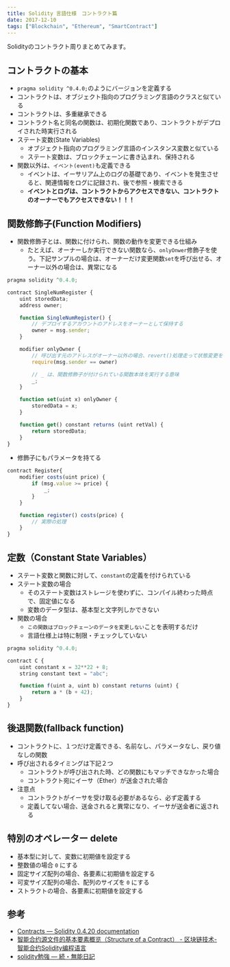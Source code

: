 ```yaml
---
title: Solidity 言語仕様　コントラクト篇
date: 2017-12-10
tags: ["Blockchain", "Ethereum", "SmartContract"]
---
```


Solidityのコントラクト周りまとめてみます。



<!--truncate-->

## コントラクトの基本
- `pragma solidity ^0.4.0;`のようにバージョンを定義する
- コントラクトは、オブジェクト指向のプログラミング言語のクラスと似ている
- コントラクトは、多重継承できる
- コントラクト名と同名の関数は、初期化関数であり、コントラクトがデプロイされた時実行される
- ステート変数(State Variables)
    - オブジェクト指向のプログラミング言語のインスタンス変数と似ている
    - ステート変数は、ブロックチェーンに書き込まれ、保持される
- 関数以外は、`イベント(event)`も定義できる
    - イベントは、イーサリアム上のログの基礎であり、イベントを発生させると、関連情報をログに記録され、後で参照・検索できる
    - **イベントとログは、コントラクトからアクセスできない、コントラクトのオーナーでもアクセスできない！！！**

## 関数修飾子(Function Modifiers)
- 関数修飾子とは、関数に付けられ、関数の動作を変更できる仕組み
    - たとえば、オーナーしか実行できない関数なら、`onlyOnwer`修飾子を使う。下記サンプルの場合は、オーナーだけ変更関数`set`を呼び出せる、オーナー以外の場合は、異常になる

```javascript
pragma solidity ^0.4.0;

contract SingleNumRegister {
    uint storedData;
    address owner;

    function SingleNumRegister() {
        // デプロイするアカウントのアドレスをオーナーとして保持する
        owner = msg.sender;
    }

    modifier onlyOwner {
        // 呼び出す元のアドレスがオーナー以外の場合、revert()処理走って状態変更を巻き戻して実行を止める
        require(msg.sender == owner)

        // _ は、関数修飾子が付けられている関数本体を実行する意味
        _;
    }

    function set(uint x) onlyOwner {
        storedData = x;
    }

    function get() constant returns (uint retVal) {
        return storedData;
    }
}
```

- 修飾子にもパラメータを持てる

```javascript
contract Register{
    modifier costs(uint price) {
        if (msg.value >= price) {
            _;
        }
    }

    function register() costs(price) {
        // 実際の処理
    }
}
```

## 定数（Constant State Variables）
- ステート変数と関数に対して、`constant`の定義を付けられている
- ステート変数の場合
    - そのステート変数はストレージを使わずに、コンパイル終わった時点で、固定値になる
    - 変数のデータ型は、基本型と文字列しかできない
- 関数の場合
    - `この関数はブロックチェーンのデータを変更しない`ことを表明するだけ
    - 言語仕様上は特に制限・チェックしていない

```javascript
pragma solidity ^0.4.0;

contract C {
    uint constant x = 32**22 + 8;
    string constant text = "abc";

    function f(uint a, uint b) constant returns (uint) {
        return a * (b + 42);
    }
}
```

## 後退関数(fallback function)
- コントラクトに、１つだけ定義できる、名前なし、パラメータなし、戻り値なしの関数
- 呼び出されるタイミングは下記２つ
    - コントラクトが呼び出された時、どの関数にもマッチできなかった場合
    - コントラクト宛にイーサ（Ether）が送金された場合
- 注意点
    - コントラクトがイーサを受け取る必要があるなら、必ず定義する
    - 定義してない場合、送金されると異常になり、イーサが送金者に返される

## 特別のオペレーター delete
- 基本型に対して、変数に初期値を設定する
- 整数値の場合 `0` にする
- 固定サイズ配列の場合、各要素に初期値を設定する
- 可変サイズ配列の場合、配列のサイズを `0` にする
- ストラクトの場合、各要素に初期値を設定する

## 参考
- [Contracts — Solidity 0.4.20 documentation](http://solidity.readthedocs.io/en/latest/contracts.html#function-modifiers)
- [智能合约源文件的基本要素概览（Structure of a Contract） - 区块链技术-智能合约Solidity编程语言](http://www.tryblockchain.org/%E6%99%BA%E8%83%BD%E5%90%88%E7%BA%A6%E6%BA%90%E6%96%87%E4%BB%B6%E7%9A%84%E4%B8%BB%E8%A6%81%E8%A6%81%E7%B4%A0.html)
- [solidity勉強 — 続・無能日記](http://blog.potix.jp/2017/08/04/solidity.html)

